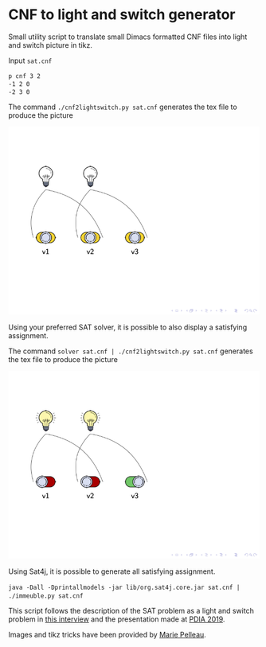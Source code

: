 # CNF to light and switch generator

Small utility script to translate small Dimacs formatted CNF files into
light and switch picture in tikz.

Input `sat.cnf`

```
p cnf 3 2
-1 2 0
-2 3 0
```

The command `./cnf2lightswitch.py sat.cnf` generates the tex file to produce the picture

![](sat-1.png)

Using your preferred SAT solver, it is possible to also display a satisfying assignment.

The command `solver sat.cnf | ./cnf2lightswitch.py sat.cnf` generates the tex file to produce the picture

![](sat-2.png)

Using Sat4j, it is possible to generate all satisfying assignment.

`java -Dall -Dprintallmodels -jar lib/org.sat4j.core.jar sat.cnf | ./immeuble.py sat.cnf`


This script follows the description of the SAT problem as a light and switch problem
in [this interview](https://www.lemonde.fr/blog/binaire/2019/10/04/ils-ne-savaient-pas-que-cetait-insoluble-alors-ils-lont-resolu/) and the presentation
made at [PDIA 2019](https://afia.asso.fr/pdia-2019/).

Images and tikz tricks have been provided by [Marie Pelleau](https://github.com/mpelleau/).


